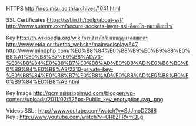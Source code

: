 HTTPS
http://ncs.msu.ac.th/archives/1041.html <br/>

SSL Certificates
https://ssl.in.th/tools/about-ssl/ <br/>
http://www.sutenm.com/secure-sockets-layer-ssl-คืออะไร-หมายถึงอะไร/ <br/>

Key
http://th.wikipedia.org/wiki/การเข้ารหัสลับแบบกุญแจอสมมาตร  <br/>
http://www.etda.or.th/etda_website/mains/display/647 <br/>
http://www.mindphp.com/%E0%B8%84%E0%B8%B9%E0%B9%88%E0%B8%A1%E0%B8%B7%E0%B8%AD/73-%E0%B8%84%E0%B8%B7%E0%B8%AD%E0%B8%AD%E0%B8%B0%E0%B9%84%E0%B8%A3/2310-private-key-%E0%B8%84%E0%B8%B7%E0%B8%AD%E0%B8%AD%E0%B8%B0%E0%B9%84%E0%B8%A3.html <br/>

Key Image
http://qcmississippimud.com/blogger/wp-content/uploads/2011/02/525px-Public_key_encryption.svg_.png <br/>

Videos
SSL :  http://www.youtube.com/watch?v=SJJmoDZ3il8 <br/>
Key :  http://www.youtube.com/watch?v=CR8ZFRVmQLg <br/>
